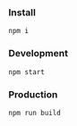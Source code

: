 ### Install

```
npm i
```

### Development

```
npm start
```

### Production

```
npm run build
```